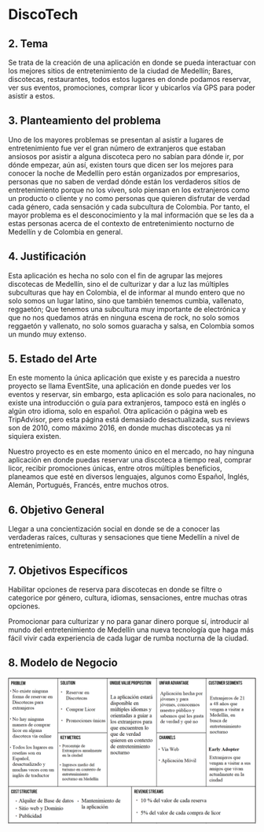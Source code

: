 # DiscoTech

## 2. Tema
Se trata de la creación de una aplicación en donde se pueda interactuar con los mejores sitios de entretenimiento de la ciudad de Medellín; Bares, discotecas, restaurantes, todos estos lugares en donde podamos reservar, ver sus eventos, promociones, comprar licor y ubicarlos vía GPS para poder asistir a estos.

## 3. Planteamiento del problema
Uno de los mayores problemas se presentan al asistir a lugares de entretenimiento  fue ver el gran número de extranjeros que estaban ansiosos por asistir a alguna discoteca pero no sabían para dónde ir, por dónde empezar, aún así, existen tours que dicen ser los mejores para conocer la noche de Medellín pero están organizados por empresarios, personas que no saben de verdad dónde están los verdaderos sitios de entretenimiento porque no los viven, solo piensan en los extranjeros como un producto o cliente y no como personas que quieren disfrutar de verdad cada género, cada sensación y cada subcultura de Colombia. Por tanto, el mayor problema es el desconocimiento y la mal información que se les da a estas personas acerca de el contexto de entretenimiento nocturno de Medellín y de Colombia en general.

## 4. Justificación
Esta aplicación es hecha no solo con el fin de agrupar las mejores discotecas de Medellín, sino el de culturizar y dar a luz las múltiples subculturas que hay en Colombia, el de informar al mundo entero que no solo somos un lugar latino, sino que también tenemos cumbia, vallenato, reggaetón; Que tenemos una subcultura muy importante de electrónica y que no nos quedamos atrás en ninguna escena de rock, no solo somos reggaetón y vallenato, no solo somos guaracha y salsa, en Colombia somos un mundo muy extenso.

## 5. Estado del Arte
En este momento la única aplicación que existe y es parecida a nuestro proyecto se llama EventSite, una aplicación en donde puedes ver los eventos y reservar, sin embargo, esta aplicación es solo para nacionales, no existe una introducción o guía para extranjeros, tampoco está en inglés o algún otro idioma, solo en español. Otra aplicación o página web es TripAdvisor, pero esta página está demasiado desactualizada, sus reviews son de 2010, como máximo 2016, en donde muchas discotecas ya ni siquiera existen. 

Nuestro proyecto es en este momento único en el mercado, no hay ninguna aplicación en donde puedas reservar una discoteca a tiempo real, comprar licor, recibir promociones únicas, entre otros múltiples beneficios, planeamos que esté en diversos lenguajes, algunos como Español, Inglés, Alemán, Portugués, Francés, entre muchos otros.

## 6. Objetivo General
Llegar a una concientización social en donde se de a conocer las verdaderas raíces, culturas y sensaciones que tiene Medellín a nivel de entretenimiento.

## 7. Objetivos Específicos
Habilitar opciones de reserva para discotecas en donde se filtre o categorice por género, cultura, idiomas, sensaciones, entre muchas otras opciones.

Promocionar para culturizar y no para ganar dinero porque sí, introducir al mundo del entretenimiento de Medellín una nueva tecnología que haga más fácil vivir cada experiencia de cada lugar de rumba nocturna de la ciudad.

## 8. Modelo de Negocio
![](imgs/ModeloDeNegocio.png)